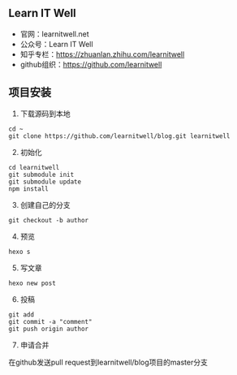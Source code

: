 ## Learn IT Well

- 官网：learnitwell.net
- 公众号：Learn IT Well
- 知乎专栏：https://zhuanlan.zhihu.com/learnitwell
- github组织：https://github.com/learnitwell

## 项目安装

1. 下载源码到本地

```
cd ~
git clone https://github.com/learnitwell/blog.git learnitwell
```

2. 初始化

```
cd learnitwell
git submodule init
git submodule update
npm install
```

3. 创建自己的分支

```
git checkout -b author
```

4. 预览

```
hexo s
```

5. 写文章

```
hexo new post
```

6. 投稿

```
git add
git commit -a "comment"
git push origin author
```

7. 申请合并

在github发送pull request到learnitwell/blog项目的master分支